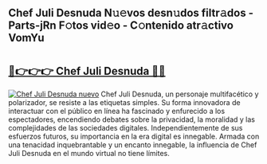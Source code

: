 ## Chef Juli Desnuda N𝚞𝚎vos desn𝚞dos filtr𝚊dos - Parts-jRn F𝚘tos vid𝚎o - C𝚘ntenido atr𝚊ctivo VomYu

# <h2><a href="http://mb701u.tromn.icu/?c=Chef+Juli+Desnuda">🔗👉👉👉 Chef Juli Desnuda 🔗🔗</a></h2>

[![Chef Juli Desnuda nuevo](https://i.imgur.com/pEAQMta.gif)](http://mb701u.tromn.icu/?c=Chef+Juli+Desnuda)
Chef Juli Desnuda, un personaje multifacético y polarizador, se resiste a las etiquetas simples. Su forma innovadora de interactuar con el público en línea ha fascinado y enfurecido a los espectadores, encendiendo debates sobre la privacidad, la moralidad y las complejidades de las sociedades digitales. Independientemente de sus esfuerzos futuros, su importancia en la era digital es innegable. Armada con una tenacidad inquebrantable y un encanto innegable, la influencia de Chef Juli Desnuda en el mundo virtual no tiene límites.
